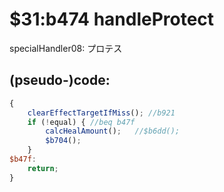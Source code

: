 ﻿
# $31:b474 handleProtect

<summary>specialHandler08: プロテス</summary>

## (pseudo-)code:
```js
{
	clearEffectTargetIfMiss(); //b921
	if (!equal) { //beq b47f
		calcHealAmount();	//$b6dd();
		$b704();
	}
$b47f:
	return;
}
```



